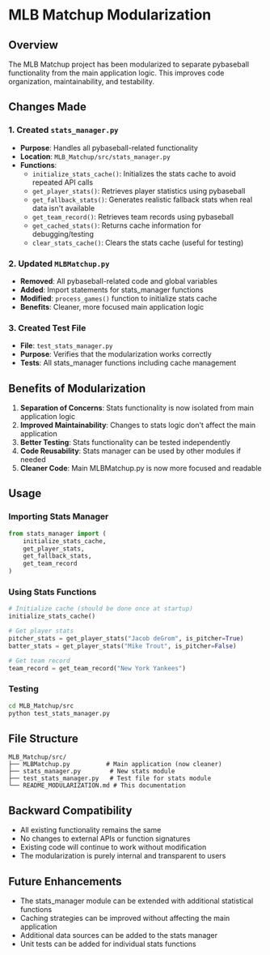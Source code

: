 # MLB Matchup Modularization

## Overview
The MLB Matchup project has been modularized to separate pybaseball functionality from the main application logic. This improves code organization, maintainability, and testability.

## Changes Made

### 1. Created `stats_manager.py`
- **Purpose**: Handles all pybaseball-related functionality
- **Location**: `MLB_Matchup/src/stats_manager.py`
- **Functions**:
  - `initialize_stats_cache()`: Initializes the stats cache to avoid repeated API calls
  - `get_player_stats()`: Retrieves player statistics using pybaseball
  - `get_fallback_stats()`: Generates realistic fallback stats when real data isn't available
  - `get_team_record()`: Retrieves team records using pybaseball
  - `get_cached_stats()`: Returns cache information for debugging/testing
  - `clear_stats_cache()`: Clears the stats cache (useful for testing)

### 2. Updated `MLBMatchup.py`
- **Removed**: All pybaseball-related code and global variables
- **Added**: Import statements for stats_manager functions
- **Modified**: `process_games()` function to initialize stats cache
- **Benefits**: Cleaner, more focused main application logic

### 3. Created Test File
- **File**: `test_stats_manager.py`
- **Purpose**: Verifies that the modularization works correctly
- **Tests**: All stats_manager functions including cache management

## Benefits of Modularization

1. **Separation of Concerns**: Stats functionality is now isolated from main application logic
2. **Improved Maintainability**: Changes to stats logic don't affect the main application
3. **Better Testing**: Stats functionality can be tested independently
4. **Code Reusability**: Stats manager can be used by other modules if needed
5. **Cleaner Code**: Main MLBMatchup.py is now more focused and readable

## Usage

### Importing Stats Manager
```python
from stats_manager import (
    initialize_stats_cache,
    get_player_stats,
    get_fallback_stats,
    get_team_record
)
```

### Using Stats Functions
```python
# Initialize cache (should be done once at startup)
initialize_stats_cache()

# Get player stats
pitcher_stats = get_player_stats("Jacob deGrom", is_pitcher=True)
batter_stats = get_player_stats("Mike Trout", is_pitcher=False)

# Get team record
team_record = get_team_record("New York Yankees")
```

### Testing
```bash
cd MLB_Matchup/src
python test_stats_manager.py
```

## File Structure
```
MLB_Matchup/src/
├── MLBMatchup.py          # Main application (now cleaner)
├── stats_manager.py        # New stats module
├── test_stats_manager.py   # Test file for stats module
└── README_MODULARIZATION.md # This documentation
```

## Backward Compatibility
- All existing functionality remains the same
- No changes to external APIs or function signatures
- Existing code will continue to work without modification
- The modularization is purely internal and transparent to users

## Future Enhancements
- The stats_manager module can be extended with additional statistical functions
- Caching strategies can be improved without affecting the main application
- Additional data sources can be added to the stats manager
- Unit tests can be added for individual stats functions 